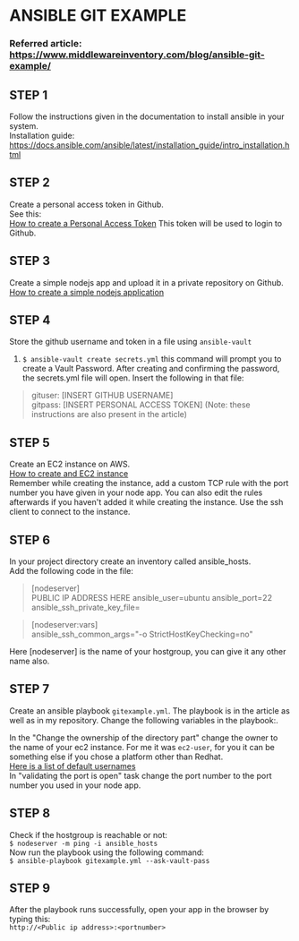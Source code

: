 # ANSIBLE GIT EXAMPLE

### Referred article: https://www.middlewareinventory.com/blog/ansible-git-example/

## STEP 1
Follow the instructions given in the documentation to install ansible in your system.  
Installation guide:
https://docs.ansible.com/ansible/latest/installation_guide/intro_installation.html

## STEP 2
Create a personal access token in Github.   
See this:  
[How to create a Personal Access Token](https://docs.github.com/en/authentication/keeping-your-account-and-data-secure/creating-a-personal-access-token)
This token will be used to login to Github.

## STEP 3
Create a simple nodejs app and upload it in a private repository on Github.  
[How to create a simple nodejs application](https://expressjs.com/en/starter/hello-world.html)

## STEP 4
Store the github username and token in a file using `ansible-vault`
1. `$ ansible-vault create secrets.yml` this command will prompt you to create a Vault Password. After creating and confirming the password, the secrets.yml file will open.
Insert the following in that file:
> gituser: [INSERT GITHUB USERNAME]  
> gitpass: [INSERT PERSONAL ACCESS TOKEN]
(Note: these instructions are also present in the article)

## STEP 5  
Create an EC2 instance on AWS.   
[How to create and EC2 instance](https://docs.aws.amazon.com/efs/latest/ug/gs-step-one-create-ec2-resources.html) <br>
Remember while creating the instance, add a custom TCP rule with the port number you have given in your node app. You can also edit the rules afterwards if you haven't added it while creating the instance.
Use the ssh client to connect to the instance.

## STEP 6
In your project directory create an inventory called ansible_hosts.  
Add the following code in the file:  
> [nodeserver] <br>
> PUBLIC IP ADDRESS HERE ansible_user=ubuntu ansible_port=22 ansible_ssh_private_key_file=<GIVE Path to private key file here>

> [nodeserver:vars]<br>
> ansible_ssh_common_args="-o StrictHostKeyChecking=no"

Here [nodeserver] is the name of your hostgroup, you can give it any other name also.

## STEP 7
Create an ansible playbook `gitexample.yml`. The playbook is in the article as well as in my repository.
Change the following variables in the playbook:.
  
In the "Change the ownership of the directory part" change the owner to the name of your ec2 instance. For me it was `ec2-user`, for you it can be something else if you chose a platform other than Redhat.<br> 
[Here is a list of default usernames](https://docs.aws.amazon.com/AWSEC2/latest/UserGuide/connection-prereqs.html)<br>
In "validating the port is open" task change the port number to the port number you used in your node app.

## STEP 8
Check if the hostgroup is reachable or not: <br>
 `$ nodeserver -m ping -i ansible_hosts` <br>
Now run the playbook using the following command: <br>
 `$ ansible-playbook gitexample.yml --ask-vault-pass` <br>

## STEP 9
After the playbook runs successfully, open your app in the browser by typing this:  
  `http://<Public ip address>:<portnumber>` <br>

  
